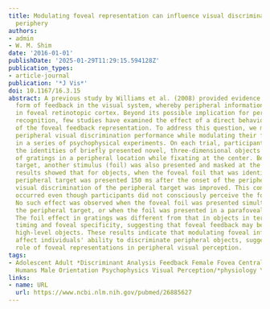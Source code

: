 ```yaml
---
title: Modulating foveal representation can influence visual discrimination in the
  periphery
authors:
- admin
- W. M. Shim
date: '2016-01-01'
publishDate: '2025-01-29T11:29:15.594128Z'
publication_types:
- article-journal
publication: '*J Vis*'
doi: 10.1167/16.3.15
abstract: A previous study by Williams et al. (2008) provided evidence for a novel
  form of feedback in the visual system, whereby peripheral information is contained
  in foveal retinotopic cortex. Beyond its possible implication for peripheral object
  recognition, few studies have examined the effect of a direct behavioral manipulation
  of the foveal feedback representation. To address this question, we measured participants'
  peripheral visual discrimination performance while modulating their foveal representation
  in a series of psychophysical experiments. On each trial, participants discriminated
  the identities of briefly presented novel, three-dimensional objects or the orientations
  of gratings in a peripheral location while fixating at the center. Besides the peripheral
  target, another stimulus (foil) was also presented and masked at the fovea. Our
  results showed that for objects, when the foveal foil that was identical to the
  peripheral target was presented 150 ms after the onset of the peripheral target,
  visual discrimination of the peripheral target was improved. This congruency effect
  occurred even though participants did not consciously perceive the foveal stimulus.
  No such effect was observed when the foveal foil was presented simultaneously with
  the peripheral target, or when the foil was presented in a parafoveal location.
  The foil effect in gratings was different from that in objects in terms of its effective
  timing and foveal specificity, suggesting that foveal feedback may be specific to
  high-level objects. These results indicate that modulating foveal information can
  affect individuals' ability to discriminate peripheral objects, suggesting a functional
  role of foveal representations in peripheral visual perception.
tags:
- Adolescent Adult *Discriminant Analysis Feedback Female Fovea Centralis/*physiology
  Humans Male Orientation Psychophysics Visual Perception/*physiology Young Adult
links:
- name: URL
  url: https://www.ncbi.nlm.nih.gov/pubmed/26885627
---
```

